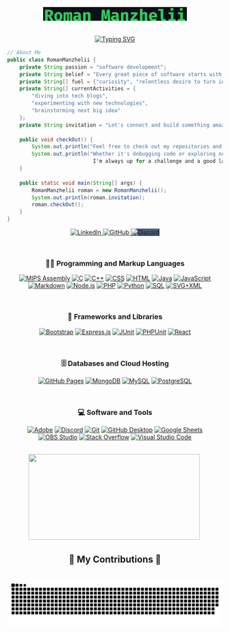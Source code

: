 <div align="center">
  <a href="https://github.com/Roman-Manzhelii">
    <img src="name.png" alt="Roman Manzhelii" />
  </a> <br/><br/>
  
  [![Typing SVG](https://readme-typing-svg.demolab.com?font=Fira+Code&weight=500&size=32&duration=4000&pause=1000&color=34C85F&center=true&vCenter=true&random=false&width=600&lines=Aspiring+Software+Developer;Passionate+Computer+Engineer;Exploring+New+Technologies;Learning+and+Growing+Every+Day)](https://git.io/typing-svg)
</div>


```java
// About Me
public class RomanManzhelii {
    private String passion = "software development";
    private String belief = "Every great piece of software starts with a problem waiting to be solved.";
    private String[] fuel = {"curiosity", "relentless desire to turn ideas into reality"};
    private String[] currentActivities = {
        "diving into tech blogs",
        "experimenting with new technologies",
        "brainstorming next big idea"
    };
    private String invitation = "Let's connect and build something amazing together!";
    
    public void checkOut() {
        System.out.println("Feel free to check out my repositories and see what I'm working on.");
        System.out.println("Whether it's debugging code or exploring new tech trends,
                            I'm always up for a challenge and a good laugh.");
    }
    
    public static void main(String[] args) {
        RomanManzhelii roman = new RomanManzhelii();
        System.out.println(roman.invitation);
        roman.checkOut();
    }
}

```

<p align="center">
<!--   <a>
    <img src="https://img.shields.io/badge/-Portfolio-000000?style=flat-square&link=https://your-portfolio-link.com" alt="Portfolio Badge" style="height: 32px;">
  </a> -->
  <a href="https://www.linkedin.com/in/roman-manzhelii-a6171226b">
    <img src="https://img.shields.io/badge/-LinkedIn-0077B5?style=flat-square&labelColor=0077B5&logo=LinkedIn&link=https://www.linkedin.com/in/timonchristiansen/" alt="LinkedIn" style="height: 32px;">
  </a>
  <a href="https://github.com/Roman-Manzhelii">
    <img src="https://img.shields.io/badge/-GitHub-181717?style=flat-square&labelColor=181717&logo=GitHub&link=https://github.com/your-github-username" alt="GitHub" style="height: 32px;">
  </a>
  <a href="https://discord.gg/NXV4c3tW">
    <img src="https://img.shields.io/badge/-Discord-7289DA?style=flat-square&labelColor=7289DA&logo=Discord&logoColor=white&link=https://discord.com/invite/your-discord-link" alt="Discord" style="height: 32px; background-color: #4B5C7C;">
  </a>
</p>



<div align="center">
  <br/>
  <h3>👨‍💻 Programming and Markup Languages</h3>

  <p>
      <a href="https://en.wikipedia.org/wiki/Assembly_language"><img alt="MIPS Assembly" src="https://custom-icon-badges.demolab.com/badge/Assembly-525252.svg?logo=asm-hex&logoColor=white"></a>
      <a href="https://en.wikipedia.org/wiki/The_C_Programming_Language"><img alt="C" src="https://custom-icon-badges.demolab.com/badge/C-03599C.svg?logo=c-in-hexagon&logoColor=white"></a>
      <a href="https://isocpp.org"><img alt="C++" src="https://custom-icon-badges.demolab.com/badge/C++-9C033A.svg?logo=cpp2&logoColor=white"></a>
      <a href="https://www.w3.org/Style/CSS"><img alt="CSS" src="https://img.shields.io/badge/CSS-1572B6.svg?logo=css3&logoColor=white"></a>
      <a href="https://html.spec.whatwg.org"><img alt="HTML" src="https://img.shields.io/badge/HTML-E34F26.svg?logo=html5&logoColor=white"></a>
      <a href="https://www.oracle.com/java"><img alt="Java" src="https://custom-icon-badges.demolab.com/badge/Java-007396.svg?logo=java&logoColor=white"></a>
      <a href="https://developer.mozilla.org/en-US/docs/Web/JavaScript"><img alt="JavaScript" src="https://img.shields.io/badge/JavaScript-F7DF1E.svg?logo=javascript&logoColor=black"></a>
      <a href="https://daringfireball.net/projects/markdown"><img alt="Markdown" src="https://img.shields.io/badge/Markdown-000000.svg?logo=markdown&logoColor=white"></a>
      <a href="https://nodejs.org"><img alt="Node.js" src="https://img.shields.io/badge/Node.js-43853D.svg?logo=node.js&logoColor=white"></a>
      <a href="https://www.php.net"><img alt="PHP" src="https://img.shields.io/badge/PHP-777BB4.svg?logo=php&logoColor=white"></a>
      <a href="https://www.python.org"><img alt="Python" src="https://img.shields.io/badge/Python-14354C.svg?logo=python&logoColor=white"></a>
      <a href="https://en.wikipedia.org/wiki/SQL"><img alt="SQL" src="https://custom-icon-badges.demolab.com/badge/SQL-025E8C.svg?logo=database&logoColor=white"></a>
      <a href="https://www.w3.org/Graphics/SVG"><img alt="SVG+XML" src="https://img.shields.io/badge/SVG%2BXML-e0982c.svg?logo=svg&logoColor=white"></a>
  </p>

  <br/>
  <h3>🧰 Frameworks and Libraries</h3>

  <p>
      <a href="https://getbootstrap.com"><img alt="Bootstrap" src="https://img.shields.io/badge/Bootstrap-7952B3.svg?logo=bootstrap&logoColor=white"></a>
      <a href="https://expressjs.com"><img alt="Express.js" src="https://img.shields.io/badge/Express.js-404d59.svg?logo=express&logoColor=white"></a>
      <a href="https://junit.org/junit5"><img alt="JUnit" src="https://custom-icon-badges.demolab.com/badge/JUnit-25A162.svg?logo=check-circle&logoColor=white"></a>
      <a href="https://phpunit.de"><img alt="PHPUnit" src="https://custom-icon-badges.demolab.com/badge/PHPUnit-366488.svg?logo=test-tube&logoColor=white"></a>
      <a href="https://reactjs.org"><img alt="React" src="https://img.shields.io/badge/React-20232a.svg?logo=react&logoColor=%2361DAFB"></a>
  </p>

  <br/>
  <h3>🗄️ Databases and Cloud Hosting</h3>

  <p>
      <a href="https://pages.github.com"><img alt="GitHub Pages" src="https://img.shields.io/badge/GitHub%20Pages-327FC7.svg?logo=github&logoColor=white"></a>
      <a href="https://www.mongodb.com"><img alt="MongoDB" src ="https://img.shields.io/badge/MongoDB-4ea94b.svg?logo=mongodb&logoColor=white"></a>
      <a href="https://www.mysql.com"><img alt="MySQL" src="https://img.shields.io/badge/MySQL-00f.svg?logo=mysql&logoColor=white"></a>
      <a href="https://www.postgresql.org"><img alt="PostgreSQL" src ="https://img.shields.io/badge/PostgreSQL-316192.svg?logo=postgresql&logoColor=white"></a>
  </p>

  <br/>
  <h3>💻 Software and Tools</h3>

  <p>
      <a href="https://www.adobe.com"><img alt="Adobe" src="https://img.shields.io/badge/Adobe-FF0000.svg?logo=adobe&logoColor=white"></a>
      <a href="https://discord.com"><img alt="Discord" src="https://img.shields.io/badge/-Discord-5865F2.svg?logo=discord&logoColor=white"></a>
      <a href="https://git-scm.com"><img alt="Git" src="https://img.shields.io/badge/Git-F05033.svg?logo=git&logoColor=white"></a>
      <a href="https://desktop.github.com"><img alt="GitHub Desktop" src="https://img.shields.io/badge/GitHub%20Desktop-8034A9.svg?logo=github&logoColor=white"></a>
      <a href="https://www.google.com/sheets/about"><img alt="Google Sheets" src="https://img.shields.io/badge/Sheets-34A853.svg?logo=google%20sheets&logoColor=white"></a>
      <a href="https://obsproject.com"><img alt="OBS Studio" src="https://img.shields.io/badge/-OBS-302E31?logo=obs-studio&logoColor=white"></a>
      <a href="https://stackoverflow.com"><img alt="Stack Overflow" src="https://img.shields.io/badge/-Stack%20Overflow-FE7A16?logo=stack-overflow&logoColor=white"></a>
      <a href="https://code.visualstudio.com"><img alt="Visual Studio Code" src="https://img.shields.io/badge/Visual%20Studio%20Code-0078d7.svg?logo=visual-studio-code&logoColor=white"></a>
  </p>
  <br/>
</div>

<div align="center">
  <img src="https://github-readme-stats.vercel.app/api/top-langs/?username=Roman-Manzhelii&layout=compact&bg_color=0d1117&text_color=ffffff&title_color=34C85F&icon_color=34C85F&border_color=34C85F" alt="" style="width: 400px; height: 200px;">
  <img src="https://media.giphy.com/media/v1.Y2lkPTc5MGI3NjExODVsaXAwbXFyMmFhOTBkbmM3M2h4emE5cG5xeDl1dGlzd2FwNndwdyZlcD12MV9pbnRlcm5hbF9naWZfYnlfaWQmY3Q9Zw/R03zWv5p1oNSQd91EP/giphy.gif" alt="" style="width: auto; height: 200px;">
</div>



<div align="center">
  <h2>🐍 My Contributions 🐍</h2>
  <br>
  <img alt="snake eating my contributions" src="https://raw.githubusercontent.com/Roman-Manzhelii/Roman-Manzhelii/output/github-contribution-grid-snake-dark.svg" />
  
  <br/><br/><br/>
</div>
